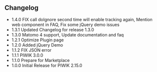 ## Changelog

* 1.4.0 FIX call doIgnore second time will enable tracking again, Mention web component in FAQ, Fix some jQuery demo
  issues
* 1.3.1 Updated Changelog for release 1.3.0
* 1.3.0 Matomo 4 support, Update documentation and faq
* 1.2.1 Optimize Plugin page
* 1.2.0 Added jQuery Demo
* 1.1.2 FIX JSON error
* 1.1.1 PIWIK 3.0.0
* 1.1.0 Prepare for Marketplace
* 1.0.0 Initial Release for PIWIK 2.15.0
